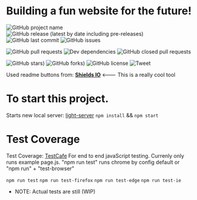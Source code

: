 <!-- readme banner -->

# Building a fun website for the future!

<!-- github buttons -->

![GitHub project name](https://img.shields.io/badge/project-Fun%20Website-red) ![GitHub release (latest by date including pre-releases)](https://img.shields.io/github/v/release/blackyjon/Fun-website?include_prereleases) ![GitHub last commit](https://img.shields.io/github/last-commit/blackyjon/Fun-website) ![GitHub issues](https://img.shields.io/github/issues/blackyjon/Fun-website)

 

![GitHub pull requests](https://img.shields.io/github/issues-pr/blackyjon/Fun-website?color=blue) ![Dev dependencies](https://img.shields.io/david/dev/blackyjon/Fun-website) ![GitHub closed pull requests](https://img.shields.io/github/issues-pr-closed/blackyjon/Fun-website?color=red)

![GitHub stars)](https://img.shields.io/github/stars/blackyjon/Fun-website) ![GitHub forks)](https://img.shields.io/github/forks/blackyjon/Fun-website) ![GitHub license](https://img.shields.io/github/license/blackyjon/Fun-website) ![Tweet](https://img.shields.io/twitter/url?url=https%3A%2F%2Fgithub.com%2Fblackyjon%2FFun-website)

Used readme buttons from: [**Shields IO**](https://shields.io/) <--- This is a really cool tool

<!-- description of project -->

# To start this project. 

Starts new local server: [light-server](https://www.npmjs.com/package/light-server)
`npm install` && `npm start`
# Test Coverage 

Test Coverage: [TestCafe](https://devexpress.github.io/testcafe/)
For end to end javaScript testing. Currenly only runs example page.js.
"npm run test" runs chrome by config default or "npm run" + "test-browser" 

 `npm run test`
 `npm run test-firefox`
 `npm run test-edge`
 `npm run test-ie`
* NOTE: Actual tests are still (WIP)
